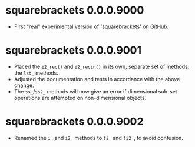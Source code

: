 
# squarebrackets 0.0.0.9000
* First "real" experimental version of 'squarebrackets' on GitHub.

# squarebrackets 0.0.0.9001
* Placed the `i2_rec()` and `i2_recin()` in its own, separate set of methods: the `lst_` methods.
* Adjusted the documentation and tests in accordance with the above change.
* The `ss_`/`ss2_` methods will now give an error if dimensional sub-set operations are attempted on non-dimensional objects.

# squarebrackets 0.0.0.9002
* Renamed the `i_` and `i2_` methods to `fi_` and `fi2_`, to avoid confusion.
